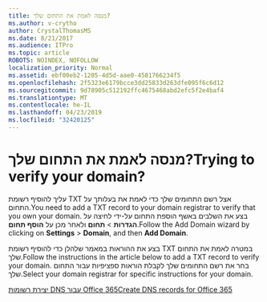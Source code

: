 ```yaml
---
title: מנסה לאמת את התחום שלך?
ms.author: v-crytho
author: CrystalThomasMS
ms.date: 8/21/2017
ms.audience: ITPro
ms.topic: article
ROBOTS: NOINDEX, NOFOLLOW
localization_priority: Normal
ms.assetid: ebf00eb2-1205-4d5d-aae0-4581766234f5
ms.openlocfilehash: 2f5323e6179bcce3dd25833d263dfe095f6c6d12
ms.sourcegitcommit: 9d78905c512192ffc4675468abd2efc5f2e4baf4
ms.translationtype: MT
ms.contentlocale: he-IL
ms.lasthandoff: 04/23/2019
ms.locfileid: "32420125"
---
```

# <a name="trying-to-verify-your-domain"></a><span data-ttu-id="3b3f0-102">מנסה לאמת את התחום שלך?</span><span class="sxs-lookup"><span data-stu-id="3b3f0-102">Trying to verify your domain?</span></span>

<span data-ttu-id="3b3f0-103">עליך להוסיף רשומת TXT אצל רשם התחומים שלך כדי לאמת את בעלותך על התחום.</span><span class="sxs-lookup"><span data-stu-id="3b3f0-103">You need to add a TXT record to your domain registrar to verify that you own your domain.</span></span> <span data-ttu-id="3b3f0-104">בצע את השלבים באשף הוספת התחום על-ידי לחיצה על **הגדרות** \> **תחום** ולאחר מכן על **הוסף תחום**.</span><span class="sxs-lookup"><span data-stu-id="3b3f0-104">Follow the Add Domain wizard by clicking on **Settings** \> **Domain**, and then **Add Domain**.</span></span> 
  
<span data-ttu-id="3b3f0-105">בצע את ההוראות במאמר שלהלן כדי להוסיף רשומת TXT במטרה לאמת את התחום שלך.</span><span class="sxs-lookup"><span data-stu-id="3b3f0-105">Follow the instructions in the article below to add a TXT record to verify your domain.</span></span> <span data-ttu-id="3b3f0-106">בחר את רשם התחומים שלך לקבלת הוראות ספציפיות עבור התחום שלך.</span><span class="sxs-lookup"><span data-stu-id="3b3f0-106">Select your domain registrar for specific instructions for your domain.</span></span>
  
[<span data-ttu-id="3b3f0-107">יצירת רשומות DNS עבור Office 365</span><span class="sxs-lookup"><span data-stu-id="3b3f0-107">Create DNS records for Office 365</span></span>](https://support.office.com/article/Create-DNS-records-for-Office-365-when-you-manage-your-DNS-records-B0F3FDCA-8A80-4E8E-9EF3-61E8A2A9AB23.aspx)
  

